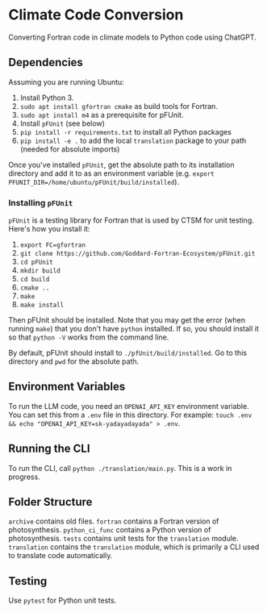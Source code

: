 # Climate Code Conversion

Converting Fortran code in climate models to Python code using ChatGPT. 

## Dependencies

Assuming you are running Ubuntu:

1. Install Python 3. 
2. `sudo apt install gfortran cmake` as build tools for Fortran.
3. `sudo apt install m4` as a prerequisite for pFUnit. 
4. Install `pFUnit` (see below)
5. `pip install -r requirements.txt` to install all Python packages
6. `pip install -e .` to  add the local `translation` package to your path (needed for absolute imports)

Once you've installed `pFUnit`, get the absolute path to its installation directory and add it to as an environment variable (e.g. `export PFUNIT_DIR=/home/ubuntu/pFUnit/build/installed`). 

### Installing `pFUnit`

`pFUnit` is a testing library for Fortran that is used by CTSM for unit testing. Here's how you install it:

1. `export FC=gfortran`
2. `git clone https://github.com/Goddard-Fortran-Ecosystem/pFUnit.git`
3. `cd pFUnit`
4. `mkdir build`
5. `cd build`
6. `cmake ..`
7. `make`
8. `make install`

Then pFUnit should be installed. Note that you may get the error (when running `make`) that you don't have `python` installed. If so, you should install it so that `python -V` works from the command line. 

By default, pFUnit should install to `./pfUnit/build/installed`. Go to this directory and `pwd` for the absolute path. 

## Environment Variables

To run the LLM code, you need an `OPENAI_API_KEY` environment variable. You can set this from a `.env` file in this directory. For example: `touch .env && echo "OPENAI_API_KEY=sk-yadayadayada" > .env`.

## Running the CLI

To run the CLI, call `python ./translation/main.py`. This is a work in progress. 

## Folder Structure

`archive` contains old files.
`fortran` contains a Fortran version of photosynthesis.
`python_ci_func` contains a Python version of photosynthesis.
`tests` contains unit tests for the `translation` module.
`translation` contains the `translation` module, which is primarily a CLI used to translate code automatically. 

## Testing

Use `pytest` for Python unit tests.